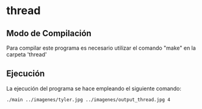 # thread

## Modo de Compilación
Para compilar este programa es necesario utilizar el comando "make" en la carpeta 'thread'

## Ejecución
La ejecución del programa se hace empleando el siguiente comando:
```bash
./main ../imagenes/tyler.jpg ../imagenes/output_thread.jpg 4

